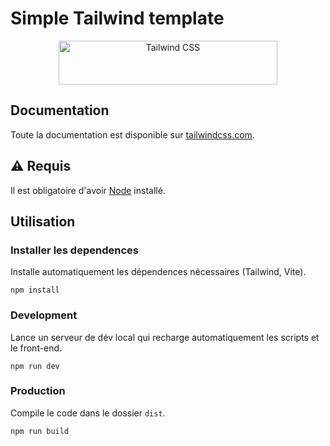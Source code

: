 # Simple Tailwind template

<p align="center">
  <a href="https://tailwindcss.com" target="_blank">
    <picture>
      <source media="(prefers-color-scheme: dark)" srcset="https://raw.githubusercontent.com/tailwindlabs/tailwindcss/HEAD/.github/logo-dark.svg">
      <source media="(prefers-color-scheme: light)" srcset="https://raw.githubusercontent.com/tailwindlabs/tailwindcss/HEAD/.github/logo-light.svg">
      <img alt="Tailwind CSS" src="https://raw.githubusercontent.com/tailwindlabs/tailwindcss/HEAD/.github/logo-light.svg" width="350" height="70" style="max-width: 100%;">
    </picture>
  </a>
</p>

## Documentation

Toute la documentation est disponible sur [tailwindcss.com](https://tailwindcss.com/).

## ⚠️ Requis

Il est obligatoire d'avoir [Node](https://nodejs.org/en/download/)
installé.

## Utilisation

### Installer les dependences

Installe automatiquement les dépendences nécessaires (Tailwind, Vite).

```
npm install
```

### Development

Lance un serveur de dév local qui recharge automatiquement les scripts et le front-end.

```
npm run dev
```

### Production

Compile le code dans le dossier `dist`.

```
npm run build
```
